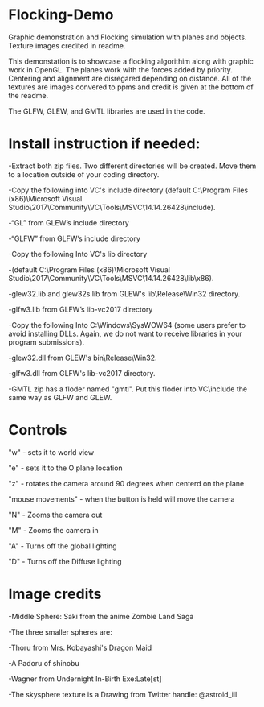 # Flocking-Demo
Graphic demonstration and Flocking simulation with planes and objects. Texture images credited in readme.

This demonstation is to showcase a flocking algorithim along with graphic work in OpenGL. 
The planes work with the forces added by priority. Centering and alignment are disregared depending on distance.
All of the textures are images convered to ppms and credit is given at the bottom of the readme.

The GLFW, GLEW, and GMTL libraries are used in the code.

# Install instruction if needed:

-Extract both zip files. Two different directories will be created. Move them to a location outside of your coding directory.

-Copy the following into VC's include directory (default C:\Program Files (x86)\Microsoft Visual Studio\2017\Community\VC\Tools\MSVC\14.14.26428\include).  

-“GL” from GLEW’s include directory

-“GLFW” from GLFW’s include directory

-Copy the following Into VC's lib directory

-(default C:\Program Files (x86)\Microsoft Visual Studio\2017\Community\VC\Tools\MSVC\14.14.26428\lib\x86). 

-glew32.lib and glew32s.lib from GLEW's lib\Release\Win32 directory.

-glfw3.lib from GLFW’s lib-vc2017 directory

-Copy the following Into C:\Windows\SysWOW64 (some users prefer to avoid installing DLLs. Again, we do not want to receive libraries in your program submissions).

-glew32.dll from GLEW's bin\Release\Win32. 

-glfw3.dll from GLFW's lib-vc2017 directory. 

-GMTL zip has a floder named "gmtl". Put this floder into VC\include the same way as GLFW and GLEW.

# Controls 

"w" - sets it to world view

"e" - sets it to the O plane location

"z" - rotates the camera around 90 degrees when centerd on the plane

"mouse movements" - when the button is held will move the camera

"N" - Zooms the camera out

"M" - Zooms the camera in

"A" - Turns off the global lighting

"D" - Turns off the Diffuse lighting


# Image credits

-Middle Sphere: Saki from the anime Zombie Land Saga

-The three smaller spheres are:

  -Thoru from Mrs. Kobayashi's Dragon Maid
  
  -A Padoru of shinobu
  
  -Wagner from Undernight In-Birth Exe:Late[st]
  
-The skysphere texture is a Drawing from Twitter handle: @astroid_ill
